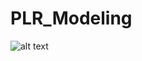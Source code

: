 # PLR_Modeling
![alt text](https://github.com/josephmitchell48/PLR_Modeling/blob/main/media/muscleTwitch.png/image.jpg?raw=true)
